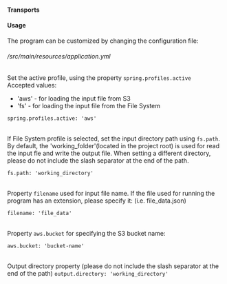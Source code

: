 #### Transports
#### Usage
The program can be customized by changing the configuration file:
######  /src/main/resources/application.yml


Set the active profile, using the property `spring.profiles.active`<br />
Accepted values:<br />
- 'aws' - for loading the input file from S3<br/>
- 'fs' - for loading the input file from the File System

```spring.profiles.active: 'aws'```

<br/> If File System profile is selected, set the input directory path using `fs.path`. By default, the 'working_folder'(located in the project root) is used for read the input fle and write the output file. When setting a different directory, please do not include the slash separator at the end of the path.

```fs.path: 'working_directory'```

<br/>Property `filename` used for input file name. If the file used for running the program has an extension, please specify it: (i.e. file_data.json)

```filename: 'file_data'```

<br/>Property `aws.bucket` for specifying the S3 bucket name:

```aws.bucket: 'bucket-name'```

<br/>Output directory property (please do not include the slash separator at the end of the path)
```output.directory: 'working_directory'```

